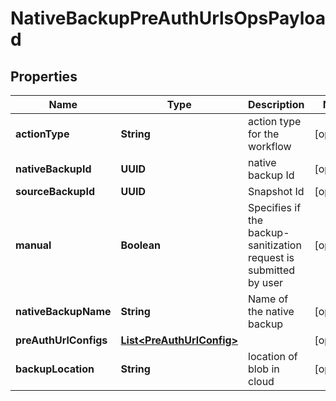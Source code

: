 

# NativeBackupPreAuthUrlsOpsPayload


## Properties

Name | Type | Description | Notes
------------ | ------------- | ------------- | -------------
**actionType** | **String** | action type for the workflow |  [optional]
**nativeBackupId** | **UUID** | native backup Id |  [optional]
**sourceBackupId** | **UUID** | Snapshot Id |  [optional]
**manual** | **Boolean** | Specifies if the backup-sanitization request is submitted by user |  [optional]
**nativeBackupName** | **String** | Name of the native backup |  [optional]
**preAuthUrlConfigs** | [**List&lt;PreAuthUrlConfig&gt;**](PreAuthUrlConfig.md) |  |  [optional]
**backupLocation** | **String** | location of blob in cloud |  [optional]




